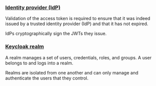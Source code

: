 ### [Identity provider (IdP)](https://www.nginx.com/blog/validating-oauth-2-0-access-tokens-nginx/#:~:text=identity%20provider%20(IdP))

Validation of the access token is required to ensure that it was indeed issued by a trusted identity provider (IdP) and that it has not expired.

IdPs cryptographically sign the JWTs they issue.

### [Keycloak realm](https://sairamkrish.medium.com/keycloak-integration-part-4-integration-with-nginx-based-on-docker-ba1783fa0329#:~:text=complete%20example%20configuration.-,Keycloak%20realm,-A%20realm%20manages)

A realm manages a set of users, credentials, roles, and groups. A user belongs to and logs into a realm.

Realms are isolated from one another and can only manage and authenticate the users that they control.
